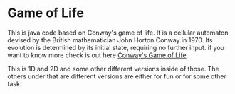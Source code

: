 # Game of Life
This is java code based on Conway's game of life. It is a cellular automaton devised by the British mathematician John Horton Conway in 1970. Its evolution is determined by its initial state, requiring no further input. if you want to know more check is out here [Conway's Game of Life](https://en.wikipedia.org/wiki/Conway%27s_Game_of_Life).

This is 1D and 2D and some other different versions inside of those. The others under that are different versions are either for fun or for some other task.
